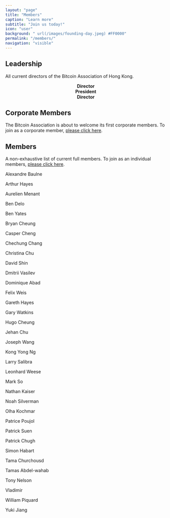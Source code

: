 ```yaml
---
layout: "page"
title: "Members"
caption: "Learn more"
subtitle: "Join us today!"
icon: "user"
background: " url(/images/founding-day.jpeg) #FF0000"
permalink: "/members/"
navigation: "visible"
---
```



## Leadership

All current directors of the Bitcoin Association of Hong Kong.

<div class="leaders">
<div class="col-33 chechung" style="text-align: center;">
<b>Director</b>
<div data-passname="chechung" data-style="embedded" data-height="fixed"></div>
</div>

<div class="col-33 leo" style="text-align: center;">
<b>President</b>
<div data-passname="liongrass" data-style="embedded" data-height="fixed"></div>
</div>

<div class="col-33 dominique" style="text-align: center;">
<b>Director</b>
<div data-passname="francesd" data-style="embedded" data-height="fixed"></div>
</div>
</div>

## Corporate Members

The Bitcoin Association is about to welcome its first corporate members. To join as a corporate member, [please click here](/corporate).

## Members

A non-exhaustive list of current full members. To join as an individual members, [please click here](/join).

Alexandre Baulne

Arthur Hayes

Aurelien Menant

Ben Delo

Ben Yates

Bryan Cheung

Casper Cheng

Chechung Chang

Christina Chu

David Shin

Dmitrii Vasilev

Dominique Abad

Felix Weis

Gareth Hayes

Gary Watkins

Hugo Cheung

Jehan Chu

Joseph Wang

Kong Yong Ng

Larry Salibra

Leonhard Weese

Mark So

Nathan Kaiser

Noah Silverman

Olha Kochmar

Patrice Poujol

Patrick Suen

Patrick Chugh

Simon Habart

Tama Churchousd

Tamas Abdel-wahab

Tony Nelson

Vladimir

William Piquard

Yuki Jiang
